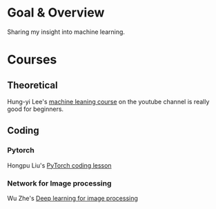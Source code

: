 # Goal & Overview

Sharing my insight into machine learning. 

# Courses


## Theoretical

Hung-yi Lee's [machine leaning course](https://www.youtube.com/watch?v=Y87Ct23H3Kw&list=PLJV_el3uVTsNxV_IGauQZBHjBKZ26JHjd) on the youtube channel is really good for beginners.


## Coding

### Pytorch

Hongpu Liu's [PyTorch coding lesson](https://liuii.github.io/post/pytorch-tutorials/)

### Network for Image processing

Wu Zhe's [Deep learning for image processing](https://github.com/WZMIAOMIAO/deep-learning-for-image-processing)
